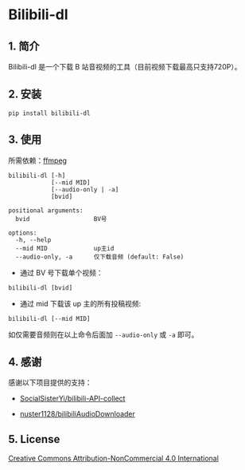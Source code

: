 # Bilibili-dl

## 1. 简介

Bilibili-dl 是一个下载 B 站音视频的工具（目前视频下载最高只支持720P）。

## 2. 安装

```
pip install bilibili-dl
```

## 3. 使用

所需依赖：[ffmpeg](https://ffmpeg.org)

```
bilibili-dl [-h] 
            [--mid MID]
            [--audio-only | -a]
            [bvid]

positional arguments:
  bvid                  BV号

options:
  -h, --help            
  --mid MID             up主id
  --audio-only, -a      仅下载音频 (default: False)
```

- 通过 BV 号下载单个视频：

```
bilibili-dl [bvid]
```

- 通过 mid 下载该 up 主的所有投稿视频:

```
bilibili-dl [--mid MID]
```
如仅需要音频则在以上命令后面加 `--audio-only` 或 `-a` 即可。

## 4. 感谢

感谢以下项目提供的支持：

- [SocialSisterYi/bilibili-API-collect](https://github.com/SocialSisterYi/bilibili-API-collect)

- [nuster1128/bilibiliAudioDownloader](https://github.com/nuster1128/bilibiliAudioDownloader.git)

## 5. License

[Creative Commons Attribution-NonCommercial 4.0 International](LICENSE)

